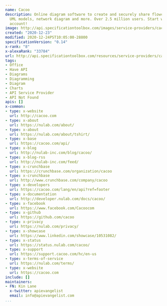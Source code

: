 ```yaml
---
name: Cacoo
description: Online diagram software to create and securely share flowcharts, wireframes,
  UML models, network diagram and more. Over 2.5 million users. Start with a Free
  account!
image: http://api.specificationtoolbox.com/images/service-providers/cacoo.jpg
created: "2020-12-23"
modified: 2020-12-24PST10:05:00-28800
specificationVersion: "0.14"
x-rank: "8"
x-alexaRank: "33784"
url: http://api.specificationtoolbox.com/resources/service-providers/cacoo/
tags:
- Office
- Have API
- Diagrams
- Diagramming
- Diagram
- Charts
- API Service Provider
- API Not Found
apis: []
x-common:
- type: x-website
  url: http://cacoo.com
- type: x-about
  url: https://nulab.com/about/
- type: x-about
  url: https://nulab.com/about/tshirt/
- type: x-base
  url: https://cacoo.com/api/
- type: x-blog
  url: http://nulab-inc.com/blog/cacoo/
- type: x-blog-rss
  url: http://nulab-inc.com/feed/
- type: x-crunchbase
  url: https://crunchbase.com/organization/cacoo
- type: x-crunchbase
  url: http://www.crunchbase.com/company/cacoo
- type: x-developers
  url: https://cacoo.com/lang/en/api?ref=footer
- type: x-documentation
  url: http://developer.nulab.com/docs/cacoo/
- type: x-facebook
  url: https://www.facebook.com/Cacoocom
- type: x-github
  url: https://github.com/cacoo
- type: x-privacy
  url: https://nulab.com/privacy/
- type: x-showcase
  url: https://www.linkedin.com/showcase/10531082/
- type: x-status
  url: https://status.nulab.com/cacoo/
- type: x-support
  url: https://support.cacoo.com/hc/en-us
- type: x-terms-of-service
  url: https://nulab.com/terms/
- type: x-website
  url: https://cacoo.com
include: []
maintainers:
- FN: Kin Lane
  x-twitter: apievangelist
  email: info@apievangelist.com
...
```

